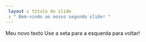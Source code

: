 ```yaml
---
 layout : título do slide
 : " Bem-vindo ao nosso segundo slide! "
---
```

Meu novo texto
Use a seta para a esquerda para voltar!
